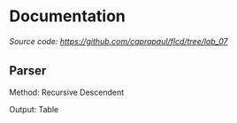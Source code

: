 # Documentation

###### Source code: https://github.com/caprapaul/flcd/tree/lab_07

## Parser

Method: Recursive Descendent

Output: Table
